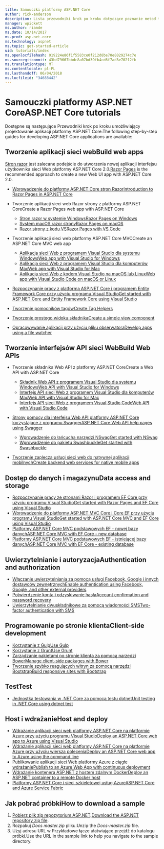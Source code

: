 ```yaml
---
title: Samouczki platformy ASP.NET Core
author: rick-anderson
description: Lista przewodniki krok po kroku dotyczące poznanie metod tworzenia aplikacji platformy ASP.NET Core.
manager: wpickett
ms.author: riande
ms.date: 10/14/2017
ms.prod: asp.net-core
ms.technology: aspnet
ms.topic: get-started-article
uid: tutorials/index
ms.openlocfilehash: 019224e86f1f5583ce0f212d8be70e8829274c7e
ms.sourcegitcommit: 43bd79667bbdc8a07bd39fb4cd6f7ad3e70212fb
ms.translationtype: MT
ms.contentlocale: pl-PL
ms.lasthandoff: 06/04/2018
ms.locfileid: "34688442"
---
```

# <a name="aspnet-core-tutorials"></a><span data-ttu-id="1e165-103">Samouczki platformy ASP.NET Core</span><span class="sxs-lookup"><span data-stu-id="1e165-103">ASP.NET Core tutorials</span></span>

<span data-ttu-id="1e165-104">Dostępne są następujące Przewodniki krok po kroku umożliwiający projektowanie aplikacji platformy ASP.NET Core:</span><span class="sxs-lookup"><span data-stu-id="1e165-104">The following step-by-step guides for developing ASP.NET Core applications are available:</span></span>

## <a name="build-web-apps"></a><span data-ttu-id="1e165-105">Tworzenie aplikacji sieci web</span><span class="sxs-lookup"><span data-stu-id="1e165-105">Build web apps</span></span>

<span data-ttu-id="1e165-106">[Stron razor](xref:mvc/razor-pages/index) jest zalecane podejście do utworzenia nowej aplikacji interfejsu użytkownika sieci Web platformy ASP.NET Core 2.0.</span><span class="sxs-lookup"><span data-stu-id="1e165-106">[Razor Pages](xref:mvc/razor-pages/index) is the recommended approach to create a new Web UI app with ASP.NET Core 2.0.</span></span>

* [<span data-ttu-id="1e165-107">Wprowadzenie do platformy ASP.NET Core stron Razor</span><span class="sxs-lookup"><span data-stu-id="1e165-107">Introduction to Razor Pages in ASP.NET Core</span></span>](xref:mvc/razor-pages/index)
* <span data-ttu-id="1e165-108">Tworzenie aplikacji sieci web Razor strony z platformy ASP.NET Core</span><span class="sxs-lookup"><span data-stu-id="1e165-108">Create a Razor Pages web app with ASP.NET Core</span></span>

   * [<span data-ttu-id="1e165-109">Stron razor w systemie Windows</span><span class="sxs-lookup"><span data-stu-id="1e165-109">Razor Pages on Windows</span></span>](xref:tutorials/razor-pages/index)
   * [<span data-ttu-id="1e165-110">System macOS razor strony</span><span class="sxs-lookup"><span data-stu-id="1e165-110">Razor Pages on macOS</span></span>](xref:tutorials/razor-pages-mac/index)
   * [<span data-ttu-id="1e165-111">Razor strony z kodu VS</span><span class="sxs-lookup"><span data-stu-id="1e165-111">Razor Pages with VS Code</span></span>](xref:tutorials/razor-pages-vsc/index)  

* <span data-ttu-id="1e165-112">Tworzenie aplikacji sieci web platformy ASP.NET Core MVC</span><span class="sxs-lookup"><span data-stu-id="1e165-112">Create an ASP.NET Core MVC web app</span></span>

   * [<span data-ttu-id="1e165-113">Aplikacja sieci Web z programem Visual Studio dla systemu Windows</span><span class="sxs-lookup"><span data-stu-id="1e165-113">Web app with Visual Studio for Windows</span></span>](xref:tutorials/first-mvc-app/index)
   * [<span data-ttu-id="1e165-114">Aplikacja sieci Web z programem Visual Studio dla komputerów Mac</span><span class="sxs-lookup"><span data-stu-id="1e165-114">Web app with Visual Studio for Mac</span></span>](xref:tutorials/first-mvc-app-mac/index)
   * [<span data-ttu-id="1e165-115">Aplikacja sieci Web z kodem Visual Studio na macOS lub Linux</span><span class="sxs-lookup"><span data-stu-id="1e165-115">Web app with Visual Studio Code on macOS or Linux</span></span>](xref:tutorials/first-mvc-app-xplat/index)

* [<span data-ttu-id="1e165-116">Rozpoczynanie pracy z platformą ASP.NET Core i programem Entity Framework Core przy użyciu programu Visual Studio</span><span class="sxs-lookup"><span data-stu-id="1e165-116">Get started with ASP.NET Core and Entity Framework Core using Visual Studio</span></span>](xref:data/ef-mvc/index)
* [<span data-ttu-id="1e165-117">Tworzenie pomocników tagów</span><span class="sxs-lookup"><span data-stu-id="1e165-117">Create Tag Helpers</span></span>](xref:mvc/views/tag-helpers/authoring)
* [<span data-ttu-id="1e165-118">Tworzenie prostego widoku składnika</span><span class="sxs-lookup"><span data-stu-id="1e165-118">Create a simple view component</span></span>](xref:mvc/views/view-components#walkthrough-creating-a-simple-view-component)
* [<span data-ttu-id="1e165-119">Opracowywanie aplikacji przy użyciu pliku obserwatora</span><span class="sxs-lookup"><span data-stu-id="1e165-119">Develop apps using a file watcher</span></span>](xref:tutorials/dotnet-watch)

## <a name="build-web-apis"></a><span data-ttu-id="1e165-120">Tworzenie interfejsów API sieci Web</span><span class="sxs-lookup"><span data-stu-id="1e165-120">Build Web APIs</span></span>
* <span data-ttu-id="1e165-121">Tworzenie składnika Web API z platformy ASP.NET Core</span><span class="sxs-lookup"><span data-stu-id="1e165-121">Create a Web API with ASP.NET Core</span></span>

  * [<span data-ttu-id="1e165-122">Składnik Web API z programem Visual Studio dla systemu Windows</span><span class="sxs-lookup"><span data-stu-id="1e165-122">Web API with Visual Studio for Windows</span></span>](xref:tutorials/first-web-api)
  * [<span data-ttu-id="1e165-123">Interfejs API sieci Web z programem Visual Studio dla komputerów Mac</span><span class="sxs-lookup"><span data-stu-id="1e165-123">Web API with Visual Studio for Mac</span></span>](xref:tutorials/first-web-api-mac)
  * [<span data-ttu-id="1e165-124">Interfejs API sieci Web z programem Visual Studio Code</span><span class="sxs-lookup"><span data-stu-id="1e165-124">Web API with Visual Studio Code</span></span>](xref:tutorials/web-api-vsc)

* [<span data-ttu-id="1e165-125">Strony pomocy dla interfejsu Web API platformy ASP.NET Core korzystające z programu Swagger</span><span class="sxs-lookup"><span data-stu-id="1e165-125">ASP.NET Core Web API help pages using Swagger</span></span>](xref:tutorials/web-api-help-pages-using-swagger)
  * [<span data-ttu-id="1e165-126">Wprowadzenie do łańcucha narzędzi NSwag</span><span class="sxs-lookup"><span data-stu-id="1e165-126">Get started with NSwag</span></span>](xref:tutorials/get-started-with-nswag)
  * [<span data-ttu-id="1e165-127">Wprowadzenie do pakietu Swashbuckle</span><span class="sxs-lookup"><span data-stu-id="1e165-127">Get started with Swashbuckle</span></span>](xref:tutorials/get-started-with-swashbuckle)

* [<span data-ttu-id="1e165-128">Tworzenie zaplecza usługi sieci web do natywnej aplikacji mobilnych</span><span class="sxs-lookup"><span data-stu-id="1e165-128">Create backend web services for native mobile apps</span></span>](xref:mobile/native-mobile-backend)

## <a name="data-access-and-storage"></a><span data-ttu-id="1e165-129">Dostęp do danych i magazynu</span><span class="sxs-lookup"><span data-stu-id="1e165-129">Data access and storage</span></span>
* [<span data-ttu-id="1e165-130">Rozpoczynanie pracy ze stronami Razor i programem EF Core przy użyciu programu Visual Studio</span><span class="sxs-lookup"><span data-stu-id="1e165-130">Get started with Razor Pages and EF Core using Visual Studio</span></span>](xref:data/ef-rp/intro)
* [<span data-ttu-id="1e165-131">Wprowadzenie do platformy ASP.NET MVC Core i Core EF przy użyciu programu Visual Studio</span><span class="sxs-lookup"><span data-stu-id="1e165-131">Get started with ASP.NET Core MVC and EF Core using Visual Studio</span></span>](xref:data/ef-mvc/index)
* [<span data-ttu-id="1e165-132">Platformy ASP.NET Core MVC podstawowych EF - nowej bazy danych</span><span class="sxs-lookup"><span data-stu-id="1e165-132">ASP.NET Core MVC with EF Core - new database</span></span>](/ef/core/get-started/aspnetcore/new-db)
* [<span data-ttu-id="1e165-133">Platformy ASP.NET Core MVC podstawowych EF - istniejącej bazy danych</span><span class="sxs-lookup"><span data-stu-id="1e165-133">ASP.NET Core MVC with EF Core - existing database</span></span>](/ef/core/get-started/aspnetcore/existing-db)

## <a name="authentication-and-authorization"></a><span data-ttu-id="1e165-134">Uwierzytelnianie i autoryzacja</span><span class="sxs-lookup"><span data-stu-id="1e165-134">Authentication and authorization</span></span>
* [<span data-ttu-id="1e165-135">Włączanie uwierzytelniania za pomocą usługi Facebook, Google i innych dostawców zewnętrznych</span><span class="sxs-lookup"><span data-stu-id="1e165-135">Enable authentication using Facebook, Google, and other external providers</span></span>](xref:security/authentication/social/index)
* [<span data-ttu-id="1e165-136">Potwierdzenie konta i odzyskiwanie hasła</span><span class="sxs-lookup"><span data-stu-id="1e165-136">Account confirmation and password recovery</span></span>](xref:security/authentication/accconfirm)
* [<span data-ttu-id="1e165-137">Uwierzytelnianie dwuskładnikowe za pomocą wiadomości SMS</span><span class="sxs-lookup"><span data-stu-id="1e165-137">Two-factor authentication with SMS</span></span>](xref:security/authentication/2fa)

## <a name="client-side-development"></a><span data-ttu-id="1e165-138">Programowanie po stronie klienta</span><span class="sxs-lookup"><span data-stu-id="1e165-138">Client-side development</span></span>
* [<span data-ttu-id="1e165-139">Korzystanie z Gulp</span><span class="sxs-lookup"><span data-stu-id="1e165-139">Use Gulp</span></span>](xref:client-side/using-gulp)
* [<span data-ttu-id="1e165-140">Korzystanie z Grunt</span><span class="sxs-lookup"><span data-stu-id="1e165-140">Use Grunt</span></span>](xref:client-side/using-grunt)
* [<span data-ttu-id="1e165-141">Zarządzanie pakietami po stronie klienta za pomocą narzędzi Bower</span><span class="sxs-lookup"><span data-stu-id="1e165-141">Manage client-side packages with Bower</span></span>](xref:client-side/bower)
* [<span data-ttu-id="1e165-142">Tworzenie szybko reagujących witryn za pomocą narzędzi Bootstrap</span><span class="sxs-lookup"><span data-stu-id="1e165-142">Build responsive sites with Bootstrap</span></span>](xref:client-side/bootstrap)

## <a name="test"></a><span data-ttu-id="1e165-143">Test</span><span class="sxs-lookup"><span data-stu-id="1e165-143">Test</span></span>
* [<span data-ttu-id="1e165-144">Jednostka testowania w .NET Core za pomocą testu dotnet</span><span class="sxs-lookup"><span data-stu-id="1e165-144">Unit testing in .NET Core using dotnet test</span></span>](/dotnet/articles/core/testing/unit-testing-with-dotnet-test)

## <a name="host-and-deploy"></a><span data-ttu-id="1e165-145">Host i wdrażanie</span><span class="sxs-lookup"><span data-stu-id="1e165-145">Host and deploy</span></span>
* [<span data-ttu-id="1e165-146">Wdrażanie aplikacji sieci web platformy ASP.NET Core na platformie Azure przy użyciu programu Visual Studio</span><span class="sxs-lookup"><span data-stu-id="1e165-146">Deploy an ASP.NET Core web app to Azure using Visual Studio</span></span>](xref:tutorials/publish-to-azure-webapp-using-vs)
* [<span data-ttu-id="1e165-147">Wdrażanie aplikacji sieci web platformy ASP.NET Core na platformie Azure przy użyciu wiersza polecenia</span><span class="sxs-lookup"><span data-stu-id="1e165-147">Deploy an ASP.NET Core web app to Azure using the command line</span></span>](xref:tutorials/publish-to-azure-webapp-using-cli)
* [<span data-ttu-id="1e165-148">Publikowanie aplikacji sieci Web platformy Azure z ciągłe wdrażanie</span><span class="sxs-lookup"><span data-stu-id="1e165-148">Publish to an Azure Web App with continuous deployment</span></span>](xref:host-and-deploy/azure-apps/azure-continuous-deployment)
* [<span data-ttu-id="1e165-149">Wdrażanie kontenera ASP.NET z hostem zdalnym Docker</span><span class="sxs-lookup"><span data-stu-id="1e165-149">Deploy an ASP.NET container to a remote Docker host</span></span>](/azure/vs-azure-tools-docker-hosting-web-apps-in-docker)
* [<span data-ttu-id="1e165-150">Platformy ASP.NET Core i sieci szkieletowej usług Azure</span><span class="sxs-lookup"><span data-stu-id="1e165-150">ASP.NET Core and Azure Service Fabric</span></span>](/azure/service-fabric/service-fabric-add-a-web-frontend)

<a name="download"></a> 
## <a name="how-to-download-a-sample"></a><span data-ttu-id="1e165-151">Jak pobrać próbki</span><span class="sxs-lookup"><span data-stu-id="1e165-151">How to download a sample</span></span>
1. <span data-ttu-id="1e165-152">[Pobierz plik zip repozytorium ASP.NET](https://codeload.github.com/aspnet/Docs/zip/master).</span><span class="sxs-lookup"><span data-stu-id="1e165-152">[Download the ASP.NET repository zip file](https://codeload.github.com/aspnet/Docs/zip/master).</span></span>
1. <span data-ttu-id="1e165-153">Rozpakuj *Docs master.zip* pliku.</span><span class="sxs-lookup"><span data-stu-id="1e165-153">Unzip the *Docs-master.zip* file.</span></span>
1. <span data-ttu-id="1e165-154">Użyj adresu URL w Przykładowe łącze ułatwiające przejdź do katalogu próbki.</span><span class="sxs-lookup"><span data-stu-id="1e165-154">Use the URL in the sample link to help you navigate to the sample directory.</span></span> 
